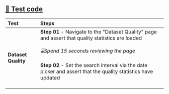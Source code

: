 [🔗 Test code](https://github.com/elastic/oblt-playwright/blob/main/tests/kibana/datasets.kibana.spec.ts)
---
| **Test**  | **Steps** |
| :------------ | :------------ |
| **Dataset Quality** | **Step 01** - Navigate to the "Dataset Quality" page and assert that quality statistics are loaded<br><br>_⌛Spend 15 seconds reviewing the page_<br><br>**Step 02** - Set the search interval via the date picker and assert that the quality statistics have updated<br><br> |